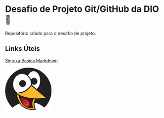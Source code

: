 # Desafio de Projeto Git/GitHub da DIO :dart:
Repositório criado para o desafio de projeto.

## Links Úteis
[Sintexa Basica Markdown](https://www.markdownguide.org/basic-syntax/)

<img src="https://github.com/TiagoABarbosa/dio-desafio-github-primeiro-repo/blob/main/tux.png?raw=true" width="150">
